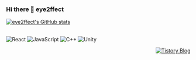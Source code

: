 ### Hi there 👋 eye2ffect

[![eye2ffect's GitHub stats](https://github-readme-stats.vercel.app/api?username=eye2ffect&show_icons=true&theme=algolia&count_private=true)](https://github.com/algolia/github-readme-stats)

<br>

<!-- 기술 스택 배지 -->
<img alt="React" src="https://img.shields.io/badge/React-20232A?style=for-the-badge&logo=react&logoColor=61DAFB"/>  
<img alt="JavaScript" src="https://img.shields.io/badge/JavaScript-F7DF1E?style=for-the-badge&logo=JavaScript&logoColor=white"/>  

<img alt="C++" src="https://img.shields.io/badge/C%2B%2B-00599C?style=for-the-badge&logo=c%2B%2B&logoColor=white"/>  
<img alt="Unity" src="https://img.shields.io/badge/Unity-100000?style=for-the-badge&logo=unity&logoColor=white"/>

<br>

<!-- 기술 블로그 링크 (오른쪽 정렬) -->
<p align="right">
  <a href="https://muksal2000.tistory.com/" target="_blank">
    <img src="https://img.shields.io/badge/Tistory-000000?style=for-the-badge&logo=tistory&logoColor=white" alt="Tistory Blog"/>
  </a>
</p>








